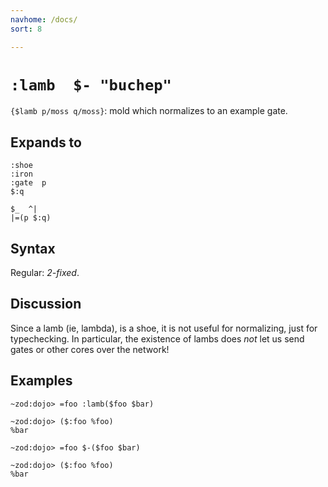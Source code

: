 ```yaml
---
navhome: /docs/
sort: 8

---
```


# `:lamb  $- "buchep"`

`{$lamb p/moss q/moss}`: mold which normalizes to an example gate.

## Expands to

```
:shoe
:iron
:gate  p
$:q
```

```
$_  ^|
|=(p $:q)
```

## Syntax

Regular: *2-fixed*.

## Discussion

Since a lamb (ie, lambda), is a shoe, it is not useful for normalizing, just
for typechecking.  In particular, the existence of lambs does *not* let us send
gates or other cores over the network!

## Examples

```
~zod:dojo> =foo :lamb($foo $bar)

~zod:dojo> ($:foo %foo)
%bar
```

```
~zod:dojo> =foo $-($foo $bar)

~zod:dojo> ($:foo %foo)
%bar
```
